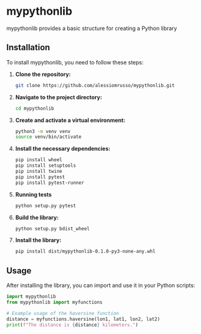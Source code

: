 # mypythonlib
mypythonlib provides a basic structure for creating a Python library

## Installation

To install mypythonlib, you need to follow these steps:

1. **Clone the repository:**

    ```sh
    git clone https://github.com/alessiomrusso/mypythonlib.git
    ```

2. **Navigate to the project directory:**

    ```sh
    cd mypythonlib
    ```

3. **Create and activate a virtual environment:**

    ```sh
    python3 -m venv venv
    source venv/bin/activate
    ```

4. **Install the necessary dependencies:**

    ```sh
    pip install wheel
    pip install setuptools
    pip install twine
    pip install pytest
    pip install pytest-runner
    ```

5. **Running tests**
    
    ```sh
    python setup.py pytest
    ```

7. **Build the library:**

    ```sh
    python setup.py bdist_wheel
    ```

7. **Install the library:**

    ```sh
    pip install dist/mypythonlib-0.1.0-py3-none-any.whl
    ```

## Usage

After installing the library, you can import and use it in your Python scripts:

```python
import mypythonlib
from mypythonlib import myfunctions

# Example usage of the haversine function
distance = myfunctions.haversine(lon1, lat1, lon2, lat2)
print(f"The distance is {distance} kilometers.")
```